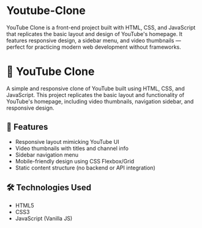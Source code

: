 # Youtube-Clone
YouTube Clone is a front-end project built with HTML, CSS, and JavaScript that replicates the basic layout and design of YouTube's homepage. It features responsive design, a sidebar menu, and video thumbnails — perfect for practicing modern web development without frameworks.
# 🎥 YouTube Clone

A simple and responsive clone of YouTube built using HTML, CSS, and JavaScript. This project replicates the basic layout and functionality of YouTube's homepage, including video thumbnails, navigation sidebar, and responsive design.

## 🚀 Features

- Responsive layout mimicking YouTube UI
- Video thumbnails with titles and channel info
- Sidebar navigation menu
- Mobile-friendly design using CSS Flexbox/Grid
- Static content structure (no backend or API integration)

## 🛠️ Technologies Used

- HTML5
- CSS3
- JavaScript (Vanilla JS)



